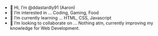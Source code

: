 - 👋 Hi, I’m @ddastardly91 (Aaron)
- 👀 I’m interested in ... Coding, Gaming, Food
- 🌱 I’m currently learning ... HTML, CSS, Javascript
- 💞️ I’m looking to collaborate on ... Nothing atm, currently improving my knowledge for Web Development.

<!---
ddastardly91/ddastardly91 is a ✨ special ✨ repository because its `README.md` (this file) appears on your GitHub profile.
You can click the Preview link to take a look at your changes.
--->
